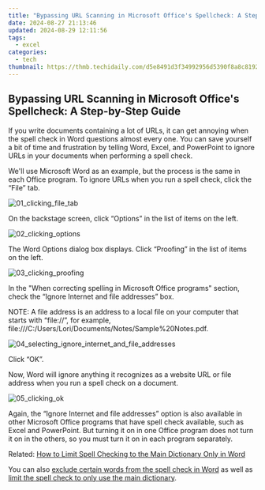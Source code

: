 ```yaml
---
title: "Bypassing URL Scanning in Microsoft Office's Spellcheck: A Step-by-Step Guide"
date: 2024-08-27 21:13:46
updated: 2024-08-29 12:11:56
tags:
  - excel
categories:
  - tech
thumbnail: https://thmb.techidaily.com/d5e8491d3f34992956d5390f8a8c8192037db1bb4f39254b71c759c472e8e33a.jpg
---
```


## Bypassing URL Scanning in Microsoft Office's Spellcheck: A Step-by-Step Guide

If you write documents containing a lot of URLs, it can get annoying when the spell check in Word questions almost every one. You can save yourself a bit of time and frustration by telling Word, Excel, and PowerPoint to ignore URLs in your documents when performing a spell check.

 We'll use Microsoft Word as an example, but the process is the same in each Office program. To ignore URLs when you run a spell check, click the “File” tab.

![01_clicking_file_tab](https://static1.howtogeekimages.com/wordpress/wp-content/uploads/2016/07/01_clicking_file_tab-2.png) 

 On the backstage screen, click “Options” in the list of items on the left.

![02_clicking_options](https://static1.howtogeekimages.com/wordpress/wp-content/uploads/2016/07/02_clicking_options.png) 

 The Word Options dialog box displays. Click “Proofing” in the list of items on the left.

![03_clicking_proofing](https://static1.howtogeekimages.com/wordpress/wp-content/uploads/2016/07/03_clicking_proofing.png) 

 In the "When correcting spelling in Microsoft Office programs" section, check the “Ignore Internet and file addresses” box.

 NOTE: A file address is an address to a local file on your computer that starts with “file://”, for example, file:///C:/Users/Lori/Documents/Notes/Sample%20Notes.pdf.

![04_selecting_ignore_internet_and_file_addresses](https://static1.howtogeekimages.com/wordpress/wp-content/uploads/2016/07/04_selecting_ignore_internet_and_file_addresses.png) 

 Click “OK”.

 Now, Word will ignore anything it recognizes as a website URL or file address when you run a spell check on a document.

![05_clicking_ok](https://static1.howtogeekimages.com/wordpress/wp-content/uploads/2016/07/05_clicking_ok.png) 

 Again, the “Ignore Internet and file addresses” option is also available in other Microsoft Office programs that have spell check available, such as Excel and PowerPoint. But turning it on in one Office program does not turn it on in the others, so you must turn it on in each program separately.

Related: [How to Limit Spell Checking to the Main Dictionary Only in Word](https://extra-lessons.techidaily.com/leading-360-degree-pro-cams-2023-edition-review/) 

 You can also [exclude certain words from the spell check in Word](https://techtrends.techidaily.com/discover-20-handpicked-films-by-lifewire-for-your-next-screening/) as well as [limit the spell check to only use the main dictionary](https://facebook-videos.techidaily.com/2024-approved-extract-facebook-videos-for-mobile-and-desktop-easy/).

<ins class="adsbygoogle"
     style="display:block"
     data-ad-format="autorelaxed"
     data-ad-client="ca-pub-7571918770474297"
     data-ad-slot="1223367746"></ins>



<ins class="adsbygoogle"
     style="display:block"
     data-ad-client="ca-pub-7571918770474297"
     data-ad-slot="8358498916"
     data-ad-format="auto"
     data-full-width-responsive="true"></ins>

